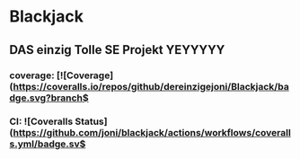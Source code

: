 # Blackjack
## DAS einzig Tolle SE Projekt YEYYYYY
### coverage: [![Coverage](https://coveralls.io/repos/github/dereinzigejoni/Blackjack/badge.svg?branch$
### CI: ![Coveralls Status](https://github.com/joni/blackjack/actions/workflows/coveralls.yml/badge.sv$
